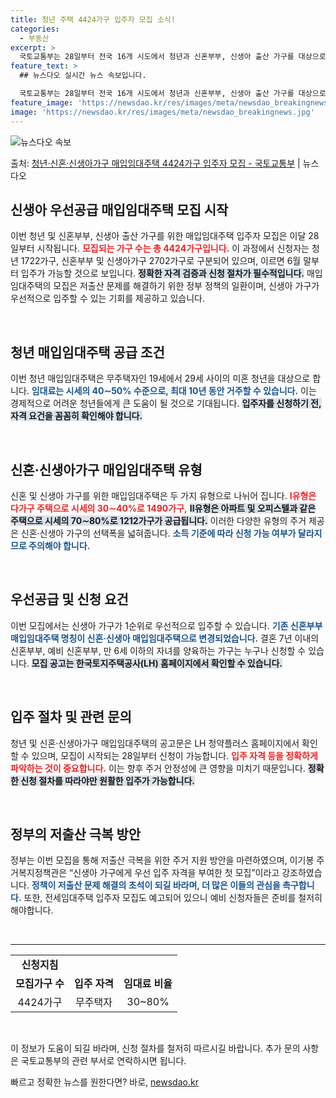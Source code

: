 ```yaml
---
title: 청년 주택 4424가구 입주자 모집 소식!
categories:
  - 부동산
excerpt: >
  국토교통부는 28일부터 전국 16개 시도에서 청년과 신혼부부, 신생아 출산 가구를 대상으로 매입임대주택 입주…
feature_text: >
  ## 뉴스다오 실시간 뉴스 속보입니다.

  국토교통부는 28일부터 전국 16개 시도에서 청년과 신혼부부, 신생아 출산 가구를 대상으로 매입임대주택 입주…
feature_image: 'https://newsdao.kr/res/images/meta/newsdao_breakingnews.jpg'
image: 'https://newsdao.kr/res/images/meta/newsdao_breakingnews.jpg'
---
```


![뉴스다오 속보](https://newsdao.kr/res/images/meta/newsdao_breakingnews.jpg)

<p>출처: <a href="https://newsdao.kr/3434" rel="dofollow">청년·신혼·신생아가구 매입임대주택 4424가구 입주자 모집 - 국토교통부</a> | 뉴스다오</p>

<h2 data-ke-size="size26">신생아 우선공급 매입임대주택 모집 시작</h2>

<p data-ke-size="size16">이번 청년 및 신혼부부, 신생아 출산 가구를 위한 매입임대주택 입주자 모집은 이달 28일부터 시작됩니다. <b><span style="color: #ee2323;">모집되는 가구 수는 총 4424가구입니다.</span></b> 이 과정에서 신청자는 청년 1722가구, 신혼부부 및 신생아가구 2702가구로 구분되어 있으며, 이르면 6월 말부터 입주가 가능할 것으로 보입니다. <b><span style="background-color: #21538527;">정확한 자격 검증과 신청 절차가 필수적입니다.</span></b> 매입임대주택의 모집은 저출산 문제를 해결하기 위한 정부 정책의 일환이며, 신생아 가구가 우선적으로 입주할 수 있는 기회를 제공하고 있습니다.</p>

<p data-ke-size="size16">&nbsp;</p>

<h2 data-ke-size="size26">청년 매입임대주택 공급 조건</h2>

<p data-ke-size="size16">이번 청년 매입임대주택은 무주택자인 19세에서 29세 사이의 미혼 청년을 대상으로 합니다. <b><span style="color: #1a5490;">임대료는 시세의 40∼50% 수준으로, 최대 10년 동안 거주할 수 있습니다.</span></b> 이는 경제적으로 어려운 청년들에게 큰 도움이 될 것으로 기대됩니다. <b><span style="background-color: #21538527;">입주자를 신청하기 전, 자격 요건을 꼼꼼히 확인해야 합니다.</span></b></p>

<p data-ke-size="size16">&nbsp;</p>

<h2 data-ke-size="size26">신혼·신생아가구 매입임대주택 유형</h2>

<p data-ke-size="size16">신혼 및 신생아 가구를 위한 매입임대주택은 두 가지 유형으로 나뉘어 집니다. <b><span style="color: #ee2323;">Ⅰ유형은 다가구 주택으로 시세의 30∼40%로 1490가구,</span></b> <b><span style="background-color: #21538527;">Ⅱ유형은 아파트 및 오피스텔과 같은 주택으로 시세의 70∼80%로 1212가구가 공급됩니다.</span></b> 이러한 다양한 유형의 주거 제공은 신혼·신생아 가구의 선택폭을 넓혀줍니다. <b><span style="color: #1a5490;">소득 기준에 따라 신청 가능 여부가 달라지므로 주의해야 합니다.</span></b></p>

<p data-ke-size="size16">&nbsp;</p>

<h2 data-ke-size="size26">우선공급 및 신청 요건</h2>

<p data-ke-size="size16">이번 모집에서는 신생아 가구가 1순위로 우선적으로 입주할 수 있습니다. <b><span style="color: #1a5490;">기존 신혼부부 매입임대주택 명칭이 신혼·신생아 매입임대주택으로 변경되었습니다.</span></b> 결혼 7년 이내의 신혼부부, 예비 신혼부부, 만 6세 이하의 자녀를 양육하는 가구는 누구나 신청할 수 있습니다. <b><span style="background-color: #21538527;">모집 공고는 한국토지주택공사(LH) 홈페이지에서 확인할 수 있습니다.</span></b></p>

<p data-ke-size="size16">&nbsp;</p>

<h2 data-ke-size="size26">입주 절차 및 관련 문의</h2>

<p data-ke-size="size16">청년 및 신혼·신생아가구 매입임대주택의 공고문은 LH 청약플러스 홈페이지에서 확인할 수 있으며, 모집이 시작되는 28일부터 신청이 가능합니다. <b><span style="color: #ee2323;">입주 자격 등을 정확하게 파악하는 것이 중요합니다.</span></b> 이는 향후 주거 안정성에 큰 영향을 미치기 때문입니다. <b><span style="background-color: #21538527;">정확한 신청 절차를 따라야만 원활한 입주가 가능합니다.</span></b></p>

<p data-ke-size="size16">&nbsp;</p>

<h2 data-ke-size="size26">정부의 저출산 극복 방안</h2>

<p data-ke-size="size16">정부는 이번 모집을 통해 저출산 극복을 위한 주거 지원 방안을 마련하였으며, 이기봉 주거복지정책관은 “신생아 가구에게 우선 입주 자격을 부여한 첫 모집”이라고 강조하였습니다. <b><span style="color: #1a5490;">정책이 저출산 문제 해결의 초석이 되길 바라며, 더 많은 이들의 관심을 촉구합니다.</span></b> 또한, 전세임대주택 입주자 모집도 예고되어 있으니 예비 신청자들은 준비를 철저히 해야합니다.</p>

<p data-ke-size="size16">&nbsp;</p>

<hr>

<table style="width: 100%; border-collapse: collapse;">
    <tr>
        <td style="text-align: center; height: 17px;"><b>신청지침</b></td>
    </tr>
    <tr>
        <td style="text-align: center; height: 17px;"><b>모집가구 수</b></td>
        <td style="text-align: center; height: 17px;"><b>입주 자격</b></td>
        <td style="text-align: center; height: 17px;"><b>임대료 비율</b></td>
    </tr>
    <tr>
        <td style="text-align: center; height: 17px;">4424가구</td>
        <td style="text-align: center; height: 17px;">무주택자</td>
        <td style="text-align: center; height: 17px;">30~80%</td>
    </tr>
</table>

<p data-ke-size="size16">&nbsp;</p>

이 정보가 도움이 되길 바라며, 신청 절차를 철저히 따르시길 바랍니다. 추가 문의 사항은 국토교통부의 관련 부서로 연락하시면 됩니다. 

빠르고 정확한 뉴스를 원한다면? 바로, <a href="https://newsdao.kr" rel="dofollow">newsdao.kr</a>


